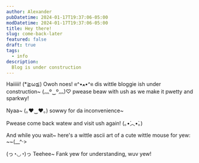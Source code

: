 ```yaml
---
author: Alexander
pubDatetime: 2024-01-17T19:37:06-05:00
modDatetime: 2024-01-17T19:37:06-05:00
title: Hey there!
slug: come-back-later
featured: false
draft: true
tags:
  - info
description:
  Blog is under construction
---
```


Haiiiii! (*≧ω≦) Owoh noes! ฅ^•ﻌ•^ฅ dis wittle bloggie ish under construction~ (灬º‿º灬)♡ pwease beaw with ush as we make it pwetty and sparkwy!

Nyaa~ (｡♥‿♥｡) sowwy for da inconvenience~

Pwease come back watew and visit ush again! (｡•́︿•̀｡)

And while you wait~ here's a wittle ascii art of a cute wittle mouse for yew: ~~(__^·>

(っ◔◡◔)っ Teehee~ Fank yew for understanding, wuv yew!